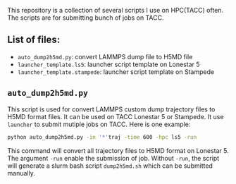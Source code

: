 This repository is a collection of several scripts I use on HPC(TACC) often. The scripts are for submitting bunch of jobs on TACC.

## List of files:

* `auto_dump2h5md.py`: convert LAMMPS dump file to H5MD file
* `launcher_template.ls5`: launcher script template on Lonestar 5
* `launcher_template.stampede`: launcher script template on Stampede

## `auto_dump2h5md.py`

This script is used for convert LAMMPS custom dump trajectory files to H5MD format files. It can be used on TACC Lonestar 5 or Stampede. It use `launcher` to submit mutiple jobs on TACC. 
Here is one example:

```bash
python auto_dump2h5md.py -in '*'traj -time 600 -hpc ls5 -run
```

This command will convert all trajectory files to H5MD format on Lonestar 5. The argument `-run` enable the submission of job. Without `-run`, the script will generate a slurm bash script `dump2h5md.sh` which can be submitted manually.
